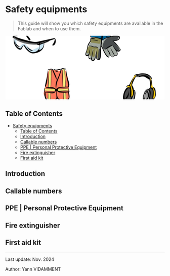 # Safety equipments

> This guide will show you which safety equipments are available in the Fablab and when to use them.

![Safety equipments](../assets/safety-1.png)

## Table of Contents

- [Safety equipments](#safety-equipments)
  - [Table of Contents](#table-of-contents)
  - [Introduction](#introduction)
  - [Callable numbers](#callable-numbers)
  - [PPE | Personal Protective Equipment](#ppe--personal-protective-equipment)
  - [Fire extinguisher](#fire-extinguisher)
  - [First aid kit](#first-aid-kit)

## Introduction

## Callable numbers

## PPE | Personal Protective Equipment

## Fire extinguisher

## First aid kit

---

Last update: Nov. 2024

Author: Yann VIDAMMENT
